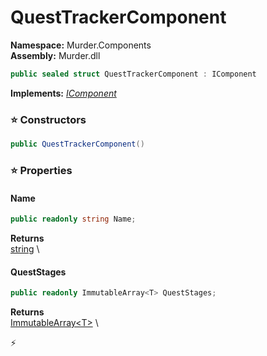 # QuestTrackerComponent

**Namespace:** Murder.Components \
**Assembly:** Murder.dll

```csharp
public sealed struct QuestTrackerComponent : IComponent
```

**Implements:** _[IComponent](../../Bang/Components/IComponent.html)_

### ⭐ Constructors
```csharp
public QuestTrackerComponent()
```

### ⭐ Properties
#### Name
```csharp
public readonly string Name;
```

**Returns** \
[string](https://learn.microsoft.com/en-us/dotnet/api/System.String?view=net-7.0) \
#### QuestStages
```csharp
public readonly ImmutableArray<T> QuestStages;
```

**Returns** \
[ImmutableArray\<T\>](https://learn.microsoft.com/en-us/dotnet/api/System.Collections.Immutable.ImmutableArray-1?view=net-7.0) \


⚡